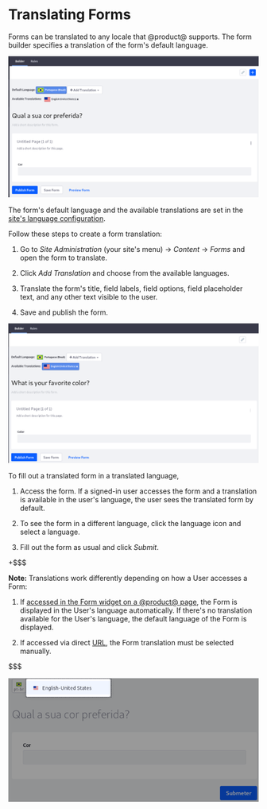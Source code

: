 # Translating Forms [](id=translating-forms)

Forms can be translated to any locale that @product@ supports. The form builder 
specifies a translation of the form's default language. 

![Figure 1: A form is translate-able into any supported language.](../../images/forms-translate1.png)

The form's default language and the available translations are set in the
[site's language configuration](/discover/portal/-/knowledge_base/7-1/social-settings-and-languages#languages).

Follow these steps to create a form translation: 

1.  Go to *Site Administration* (your site's menu) &rarr; *Content* &rarr; 
    *Forms* and open the form to translate. 

2.  Click *Add Translation* and choose from the available languages. 

3.  Translate the form's title, field labels, field options, field placeholder
    text, and any other text visible to the user.

4.  Save and publish the form. 

![Figure 2: Translate as much of the form as possible into each language you expect users to need.](../../images/forms-translate2.png)

To fill out a translated form in a translated language, 

1.  Access the form. If a signed-in user accesses the form and a translation is 
    available in the user's language, the user sees the translated form by 
    default.

2.  To see the form in a different language, click the language icon and select
    a language. 

3.  Fill out the form as usual and click *Submit*. 

+$$$

**Note:** Translations work differently depending on how a User accesses a Form:

1.  If 
    [accessed in the Form widget on a @product@ page](/discover/portal/-/knowledge_base/7-1/creating-and-managing-forms#accessing-forms), 
    the Form is displayed in the User's language automatically. If there's no
    translation available for the User's language, the default language of the
    Form is displayed. 

2.  If accessed via direct
    [URL](/discover/portal/-/knowledge_base/7-1/creating-and-managing-forms#accessing-forms),
    the Form translation must be selected manually.

$$$

![Figure 3: Select the form's language.](../../images/forms-translate3.png)
